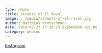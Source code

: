 ```yaml
---
type: photo
title: Streets of El Raval
image: ../media/streets-of-el-raval.jpg
author: Matthias Kretschmann
date: 2016-02-27 17:28:23.878566000 +01:00
category: photos
---
```


[Instagram](https://www.instagram.com/p/BCXqCY5tSg5/)
